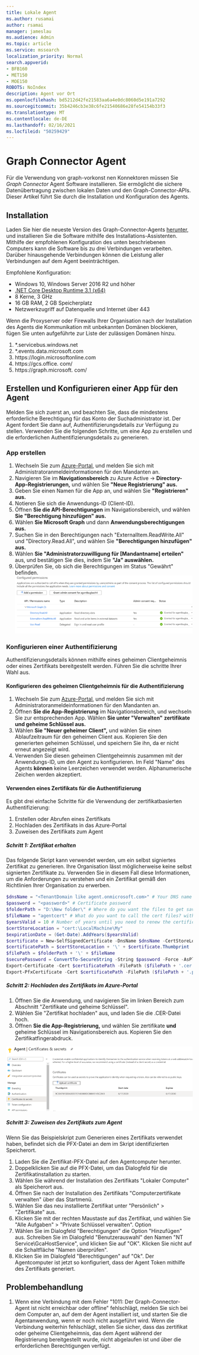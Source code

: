 ```yaml
---
title: Lokale Agent
ms.author: rusamai
author: rsamai
manager: jameslau
ms.audience: Admin
ms.topic: article
ms.service: mssearch
localization_priority: Normal
search.appverid:
- BFB160
- MET150
- MOE150
ROBOTS: NoIndex
description: Agent vor Ort
ms.openlocfilehash: bd5212d42fe21583aa6a4e0dc8060d5e191a7292
ms.sourcegitcommit: 35b4246cb3e38c6fe21540686e28fe54154b33f3
ms.translationtype: MT
ms.contentlocale: de-DE
ms.lasthandoff: 02/16/2021
ms.locfileid: "50259429"
---
```

# <a name="graph-connector-agent"></a>Graph Connector Agent

Für die Verwendung von graph-vorkonst nen Konnektoren müssen Sie *Graph Connector* Agent Software installieren. Sie ermöglicht die sichere Datenübertragung zwischen lokalen Daten und den Graph-Connector-APIs. Dieser Artikel führt Sie durch die Installation und Konfiguration des Agents.

## <a name="installation"></a>Installation

Laden Sie hier die neueste Version des Graph-Connector-Agents [herunter,](https://aka.ms/gcadownload) und installieren Sie die Software mithilfe des Installations-Assistenten. Mithilfe der empfohlenen Konfiguration des unten beschriebenen Computers kann die Software bis zu drei Verbindungen verarbeiten. Darüber hinausgehende Verbindungen können die Leistung aller Verbindungen auf dem Agent beeinträchtigen.

Empfohlene Konfiguration:

* Windows 10, Windows Server 2016 R2 und höher
* [.NET Core Desktop Runtime 3.1 (x64)](https://dotnet.microsoft.com/download/dotnet-core/3.1)
* 8 Kerne, 3 GHz
* 16 GB RAM, 2 GB Speicherplatz
* Netzwerkzugriff auf Datenquelle und Internet über 443

Wenn die Proxyserver oder Firewalls Ihrer Organisation nach der Installation des Agents die Kommunikation mit unbekannten Domänen blockieren, fügen Sie unten aufgeführte zur Liste der zulässigen Domänen hinzu.

1. *.servicebus.windows.net
2. *.events.data.microsoft.com
3. https://<span>login.microsoftonline.</span>com
4. https://<span>gcs.office.</span> com/
5. https://<span>graph.microsoft.</span> com/


## <a name="create-and-configure-an-app-for-the-agent"></a>Erstellen und Konfigurieren einer App für den Agent  

Melden Sie sich zuerst an, und beachten Sie, dass die mindestens erforderliche Berechtigung für das Konto der Suchadministrator ist. Der Agent fordert Sie dann auf, Authentifizierungsdetails zur Verfügung zu stellen. Verwenden Sie die folgenden Schritte, um eine App zu erstellen und die erforderlichen Authentifizierungsdetails zu generieren.

### <a name="create-an-app"></a>App erstellen

1. Wechseln Sie zum [Azure-Portal,](https://portal.azure.com) und melden Sie sich mit Administratoranmeldeinformationen für den Mandanten an.
2. Navigieren Sie im **Navigationsbereich** zu Azure Active  ->  **Directory-App-Registrierungen,** und wählen Sie **"Neue Registrierung" aus.**
3. Geben Sie einen Namen für die App an, und wählen Sie **"Registrieren" aus.**
4. Notieren Sie sich die Anwendungs-ID (Client-ID).
5. Öffnen **Sie die API-Berechtigungen** im Navigationsbereich, und wählen **Sie "Berechtigung hinzufügen" aus.**
6. Wählen **Sie Microsoft Graph** und dann **Anwendungsberechtigungen aus.**
7. Suchen Sie in den Berechtigungen nach "ExternalItem.ReadWrite.All" und "Directory.Read.All", und wählen Sie **"Berechtigungen hinzufügen" aus.**
8. Wählen **Sie "Administratorzuwilligung für [Mandantname] erteilen"** aus, und bestätigen Sie dies, indem Sie **"Ja" auswählen.**
9. Überprüfen Sie, ob sich die Berechtigungen im Status "Gewährt" befinden.
     ![Berechtigungen, die in der rechten Spalte grün angezeigt werden.](media/onprem-agent/granted-state.png)

### <a name="configure-authentication"></a>Konfigurieren einer Authentifizierung

Authentifizierungsdetails können mithilfe eines geheimen Clientgeheimnis oder eines Zertifikats bereitgestellt werden. Führen Sie die schritte Ihrer Wahl aus.

#### <a name="configuring-the-client-secret-for-authentication"></a>Konfigurieren des geheimen Clientgeheimnis für die Authentifizierung

1. Wechseln Sie zum [Azure-Portal,](https://portal.azure.com) und melden Sie sich mit Administratoranmeldeinformationen für den Mandanten an.
2. Öffnen **Sie die App-Registrierung** im Navigationsbereich, und wechseln Sie zur entsprechenden App. Wählen **Sie unter "Verwalten"** **zertifikate und geheime Schlüssel aus.**
3. Wählen **Sie "Neuer geheimer Client",** und wählen Sie einen Ablaufzeitraum für den geheimen Client aus. Kopieren Sie den generierten geheimen Schlüssel, und speichern Sie ihn, da er nicht erneut angezeigt wird.
4. Verwenden Sie diesen geheimen Clientgeheimnis zusammen mit der Anwendungs-ID, um den Agent zu konfigurieren. Im Feld "Name" des Agents **können** keine Leerzeichen verwendet werden. Alphanumerische Zeichen werden akzeptiert.

#### <a name="using-a-certificate-for-authentication"></a>Verwenden eines Zertifikats für die Authentifizierung

Es gibt drei einfache Schritte für die Verwendung der zertifikatbasierten Authentifizierung:

1. Erstellen oder Abrufen eines Zertifikats
1. Hochladen des Zertifikats in das Azure-Portal
1. Zuweisen des Zertifikats zum Agent

##### <a name="step-1-get-a-certificate"></a>Schritt 1: Zertifikat erhalten

Das folgende Skript kann verwendet werden, um ein selbst signiertes Zertifikat zu generieren. Ihre Organisation lässt möglicherweise keine selbst signierten Zertifikate zu. Verwenden Sie in diesem Fall diese Informationen, um die Anforderungen zu verstehen und ein Zertifikat gemäß den Richtlinien Ihrer Organisation zu erwerben.

```Powershell
$dnsName = "<TenantDomain like agent.onmicrosoft.com>" # Your DNS name
$password = "<password>" # Certificate password
$folderPath = "D:\New folder\" # Where do you want the files to get saved to? The folder needs to exist.
$fileName = "agentcert" # What do you want to call the cert files? without the file extension
$yearsValid = 10 # Number of years until you need to renew the certificate
$certStoreLocation = "cert:\LocalMachine\My"
$expirationDate = (Get-Date).AddYears($yearsValid)
$certificate = New-SelfSignedCertificate -DnsName $dnsName -CertStoreLocation $certStoreLocation -NotAfter $expirationDate -KeyExportPolicy Exportable -KeySpec Signature
$certificatePath = $certStoreLocation + '\' + $certificate.Thumbprint
$filePath = $folderPath + '\' + $fileName
$securePassword = ConvertTo-SecureString -String $password -Force -AsPlainText
Export-Certificate -Cert $certificatePath -FilePath ($filePath + '.cer')
Export-PfxCertificate -Cert $certificatePath -FilePath ($filePath + '.pfx') -Password $securePassword
```

##### <a name="step-2-upload-the-certificate-in-the-azure-portal"></a>Schritt 2: Hochladen des Zertifikats im Azure-Portal

1. Öffnen Sie die Anwendung, und navigieren Sie im linken Bereich zum Abschnitt "Zertifikate und geheime Schlüssel".
1. Wählen Sie "Zertifikat hochladen" aus, und laden Sie die .CER-Datei hoch.
1. Öffnen **Sie die App-Registrierung,** und wählen Sie zertifikate **und** geheime Schlüssel im Navigationsbereich aus. Kopieren Sie den Zertifikatfingerabdruck.

![Liste der Miniaturzertifikate, wenn zertifikate und geheime Schlüssel im linken Bereich ausgewählt werden](media/onprem-agent/certificates.png)

##### <a name="step-3-assign-the-certificate-to-the-agent"></a>Schritt 3: Zuweisen des Zertifikats zum Agent

Wenn Sie das Beispielskript zum Generieren eines Zertifikats verwendet haben, befindet sich die PFX-Datei an dem im Skript identifizierten Speicherort.

1. Laden Sie die Zertifikat-PFX-Datei auf den Agentcomputer herunter.
1. Doppelklicken Sie auf die PFX-Datei, um das Dialogfeld für die Zertifikatinstallation zu starten.
1. Wählen Sie während der Installation des Zertifikats "Lokaler Computer" als Speicherort aus.
1. Öffnen Sie nach der Installation des Zertifikats "Computerzertifikate verwalten" über das Startmenü.
1. Wählen Sie das neu installierte Zertifikat unter "Persönlich" > "Zertifikate" aus.
1. Klicken Sie mit der rechten Maustaste auf das Zertifikat, und wählen Sie "Alle Aufgaben" > "Private Schlüssel verwalten". Option
1. Wählen Sie im Dialogfeld "Berechtigungen" die Option "Hinzufügen" aus. Schreiben Sie im Dialogfeld "Benutzerauswahl" den Namen "NT Service\GcaHostService", und klicken Sie auf "OK". Klicken Sie nicht auf die Schaltfläche "Namen überprüfen".
1. Klicken Sie im Dialogfeld "Berechtigungen" auf "Ok". Der Agentcomputer ist jetzt so konfiguriert, dass der Agent Token mithilfe des Zertifikats generiert.

## <a name="troubleshooting"></a>Problembehandlung
1. Wenn eine Verbindung mit dem Fehler "1011: Der Graph-Connector-Agent ist nicht erreichbar oder offline" fehlschlägt, melden Sie sich bei dem Computer an, auf dem der Agent installiert ist, und starten Sie die Agentanwendung, wenn er noch nicht ausgeführt wird. Wenn die Verbindung weiterhin fehlschlägt, stellen Sie sicher, dass das zertifikat oder geheime Clientgeheimnis, das dem Agent während der Registrierung bereitgestellt wurde, nicht abgelaufen ist und über die erforderlichen Berechtigungen verfügt.
